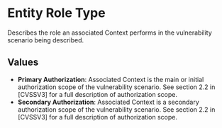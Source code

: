 # Entity Role Type

Describes the role an associated Context performs in the vulnerability scenario being described.

## Values

- **Primary Authorization**:  Associated Context is the main or initial authorization scope of the vulnerability scenario. See section 2.2 in [CVSSV3] for a full description of authorization scope.
- **Secondary Authorization**:  Associated Context is a secondary authorization scope of the vulnerability scenario. See section 2.2 in [CVSSV3] for a full description of authorization scope.

